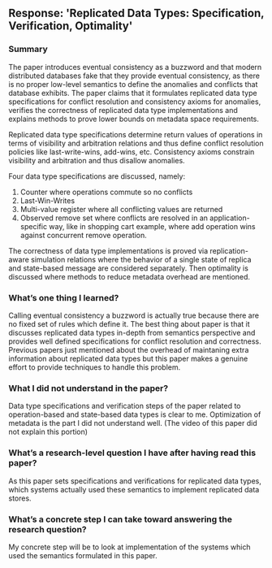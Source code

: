 ﻿## Response: 'Replicated Data Types: Specification, Verification, Optimality'

### Summary

The paper introduces eventual consistency as a buzzword and that modern distributed databases fake that they provide eventual consistency, as there is no proper low-level semantics to define the anomalies and conflicts that database exhibits. The paper claims that it formulates replicated data type specifications for conflict resolution and consistency axioms for anomalies, verifies the correctness of replicated data type implementations and explains methods to prove lower bounds on metadata space requirements.

Replicated data type specifications determine return values of operations in terms of visibility and arbitration relations and thus define conflict resolution policies like last-write-wins,  add-wins, etc. Consistency axioms constrain visibility and arbitration and thus disallow anomalies.

Four data type specifications are discussed, namely:
1. Counter where operations commute so no conflicts
2. Last-Win-Writes
3. Multi-value register where all conflicting values are returned
4. Observed remove set where conflicts are resolved in an application-specific way, like in shopping cart example, where add operation wins against concurrent remove operation.

The correctness of data type implementations is proved via replication-aware simulation relations where the behavior of a single state of replica and state-based message are considered separately. Then optimality is discussed where methods to reduce metadata overhead are mentioned.

### What’s one thing I learned?
Calling eventual consistency a buzzword is actually true because there are no fixed set of rules which define it. The best thing about paper is that it discusses replicated data types in-depth from semantics perspective and provides well defined specifications for conflict resolution and correctness. Previous papers just mentioned about the overhead of maintaning extra information about replicated data types but this paper makes a genuine effort to provide techniques to handle this problem.

### What I did not understand in the paper?
Data type specifications and verification steps of the paper related to operation-based and state-based data types is clear to me. Optimization of metadata is the part I did not understand well. (The video of this paper did not explain this portion)

### What’s a research-level question I have after having read this paper?
As this paper sets specifications and verifications for replicated data types, which systems actually used these semantics to implement replicated data stores.

### What’s a concrete step I can take toward answering the research question?
My concrete step will be to look at implementation of the systems which used the semantics formulated in this paper.
